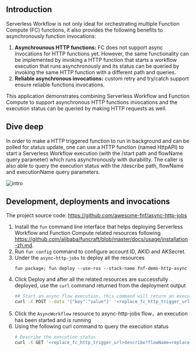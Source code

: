 ## Introduction

Serverless Workflow is not only ideal for orchestrating multiple Function Compute (FC) functions, it also provides the following benefits to asynchronously function invocations:

1. **Asynchrounous HTTP functions:** FC does not support async invocations for HTTP functions yet. However, the same functionality can be implemented by invoking a HTTP function that starts a workflow execution that runs asynchronously and its status can be queried by invoking the same HTTP function with a different path and queries.
2. **Reliable asynchronous invocations:** custom retry and try/catch support ensure reliable functions invocations.

This application demonstrates combining Serverless Workflow and Function Compute to support asynchronous HTTP functions invocations and the execution status can be queried by making HTTP requests as well.

## Dive deep
In order to make a HTTP triggered function to run in background and can be polled for status update, one can use a HTTP function (named HttpAPI) to start a Serverless Workflow execution (with the /start path and flowName query parameter) which runs asynchronously with durability. The caller is also able to query the execution status with the /describe path, flowName and executionName query parameters.

![intro](https://img.alicdn.com/tfs/TB1VQsrCEY1gK0jSZFCXXcwqXXa-1261-441.png)

## Development, deployments and invocations
The project source code: https://github.com/awesome-fnf/async-http-jobs

1. Install the `fun` command line interface that helps deploying Serverless Workflow and Function Compute related resources following https://github.com/alibaba/funcraft/blob/master/docs/usage/installation-zh.md.
2. Run `fun config` command to configure account ID, AKID and AKSecret.
3. Under the `async-http-jobs` to deploy all the resources
    ```
    fun package; fun deploy --use-ros --stack-name fnf-demo-http-async
    ```
4. Click Deploy and after all the related resources are successfully deployed, use the `curl` command returned from the deployment output
    ```bash
    ## Start an async flow execution, this command will return an executionName that can be used to describe this asynchronous job
    curl -X POST --data '{"key":"value"}' '<replace_fc_http_trigger_url>start?flowName=<replace_flow_name>'
    ```
5. Click the `AsyncWorkflow` resource to async-http-jobs flow，an execution has been started and is running
6. Using the following curl command to query the execution status
    ```bash
    # Describe the execution status
    curl -X GET '<replace_fc_http_trigger_url>describe?flowName=replace_flow_name>&executionName=<replace_execution_name>'
    ```